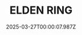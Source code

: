---
title: "ELDEN RING"
id: 1245620
date: 2025-03-27T00:00:07.987Z
link: games/steam/recent/elden-ring
image: http://media.steampowered.com/steamcommunity/public/images/apps/1245620/b6e290dd5a92ce98f89089a207733c70c41a1871.jpg
playtime_2weeks: 54
playtime_forever: 15438
playtime_windows_forever: 0
playtime_mac_forever: 0
playtime_linux_forever: 15438
playtime_deck_forever: 15438
---